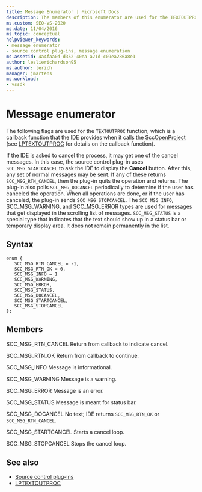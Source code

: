 ```yaml
---
title: Message Enumerator | Microsoft Docs
description: The members of this enumerator are used for the TEXTOUTPROC function, which is a callback function that the IDE provides when it calls the SccOpenProject.
ms.custom: SEO-VS-2020
ms.date: 11/04/2016
ms.topic: conceptual
helpviewer_keywords:
- message enumerator
- source control plug-ins, message enumeration
ms.assetid: 4a4faa0d-d352-40ea-a21d-c09ea286a8e1
author: leslierichardson95
ms.author: lerich
manager: jmartens
ms.workload:
- vssdk
---
```

# Message enumerator
The following flags are used for the `TEXTOUTPROC` function, which is a callback function that the IDE provides when it calls the [SccOpenProject](../extensibility/sccopenproject-function.md) (see [LPTEXTOUTPROC](../extensibility/lptextoutproc.md) for details on the callback function).

 If the IDE is asked to cancel the process, it may get one of the cancel messages. In this case, the source control plug-in uses `SCC_MSG_STARTCANCEL` to ask the IDE to display the **Cancel** button. After this, any set of normal messages may be sent. If any of these returns `SCC_MSG_RTN_CANCEL`, then the plug-in quits the operation and returns. The plug-in also polls `SCC_MSG_DOCANCEL` periodically to determine if the user has canceled the operation. When all operations are done, or if the user has canceled, the plug-in sends `SCC_MSG_STOPCANCEL`. The `SCC_MSG_INFO`, SCC_MSG_WARNING, and SCC_MSG_ERROR types are used for messages that get displayed in the scrolling list of messages. `SCC_MSG_STATUS` is a special type that indicates that the text should show up in a status bar or temporary display area. It does not remain permanently in the list.

## Syntax

```
enum { 
   SCC_MSG_RTN_CANCEL = -1, 
   SCC_MSG_RTN_OK = 0, 
   SCC_MSG_INFO = 1 
   SCC_MSG_WARNING, 
   SCC_MSG_ERROR, 
   SCC_MSG_STATUS, 
   SCC_MSG_DOCANCEL, 
   SCC_MSG_STARTCANCEL, 
   SCC_MSG_STOPCANCEL 
};
```

## Members
 SCC_MSG_RTN_CANCEL
 Return from callback to indicate cancel.

 SCC_MSG_RTN_OK
 Return from callback to continue.

 SCC_MSG_INFO
 Message is informational.

 SCC_MSG_WARNING
 Message is a warning.

 SCC_MSG_ERROR
 Message is an error.

 SCC_MSG_STATUS
 Message is meant for status bar.

 SCC_MSG_DOCANCEL
 No text; IDE returns `SCC_MSG_RTN_OK` or `SCC_MSG_RTN_CANCEL`.

 SCC_MSG_STARTCANCEL
 Starts a cancel loop.

 SCC_MSG_STOPCANCEL
 Stops the cancel loop.

## See also
- [Source control plug-ins](../extensibility/source-control-plug-ins.md)
- [LPTEXTOUTPROC](../extensibility/lptextoutproc.md)
